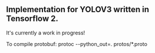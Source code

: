 ## Implementation for YOLOV3 written in Tensorflow 2.

It's currently a work in progress!

To compile protobuf:
protoc --python_out=. protos/*.proto

